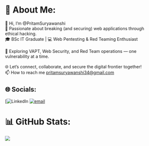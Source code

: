 # 💫 About Me:
👋 Hi, I’m @PritamSuryawanshi<br>🔐 Passionate about breaking (and securing) web applications through ethical hacking.
<br> 🎓 BSc IT Graduate | 💻 Web Pentesting & Red Teaming Enthusiast<br><br>🚀 Exploring VAPT, Web Security, and Red Team operations — one vulnerability at a time.<br><br>🌐 Let’s connect, collaborate, and secure the digital frontier together!<br>
📫 How to reach me pritamsuryawanshi34@gmail.com
## 🌐 Socials:
[![LinkedIn](https://www.linkedin.com/in/pritam-suryawanshi-186b76279?utm_source=share&utm_campaign=share_via&utm_content=profile&utm_medium=android_app)
[![email](https://img.shields.io/badge/Email-D14836?logo=gmail&logoColor=white)](mailto:pritamsuryawanshi34@gmail.com) 
# 📊 GitHub Stats:
![](https://github-readme-stats.vercel.app/api?username=Pritamsuryawanshii&theme=radical&hide_border=false&include_all_commits=false&count_private=false)<br/>

